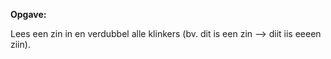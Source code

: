 **Opgave:** 

Lees een zin in en verdubbel alle klinkers (bv. dit is een zin --> diit iis eeeen ziin). 